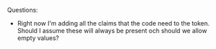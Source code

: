 Questions:
- Right now I'm adding all the claims that the code need to the token. Should I assume these will always be present och should we allow empty values?